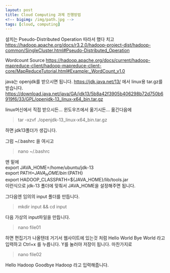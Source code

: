 ```yaml
---
layout: post
title: Cloud Computing 과제 진행방법
<!-- bigimg: /img/path.jpg -->
tags: [cloud, computing]
---
```


설치는 Pseudo-Distributed Operation 따라서 했다 치고
https://hadoop.apache.org/docs/r3.2.0/hadoop-project-dist/hadoop-common/SingleCluster.html#Pseudo-Distributed_Operation

Wordcount Source 
https://hadoop.apache.org/docs/current/hadoop-mapreduce-client/hadoop-mapreduce-client-core/MapReduceTutorial.html#Example:_WordCount_v1.0

java는 openjdk를 받으시면 됩니다. 
https://jdk.java.net/13/ 에서 linux용 tar.gz를 받습니다.
https://download.java.net/java/GA/jdk13/5b8a42f3905b406298b72d750b6919f6/33/GPL/openjdk-13_linux-x64_bin.tar.gz

linux머신에서 직접 받으시든... 윈도우즈에서 옮기시든...  옮긴다음에

> tar -xzvf ./openjdk-13_linux-x64_bin.tar.gz 

하면 jdk13폴더가 생깁니다.   

그럼 ~/.bashrc 을 여시고  
> nano ~/.bashrc 

맨 밑에  
export JAVA_HOME=/home/ubuntu/jdk-13  
export PATH=${JAVA_HOME}/bin:${PATH}  
export HADOOP_CLASSPATH=${JAVA_HOME}/lib/tools.jar  
이런식으로 jdk-13 폴더에 맞춰서 JAVA_HOME을 설정해주면 됩니다.

그다음엔 임의의 input 폴더를 만듭니다.
> mkdir input && cd input 

다음 가상의 input파일을 만듭니다.
> nano file01

하면 편집기가 나올텐데 거기서 웹사이트에 있는것 처럼 Hello World Bye World 라고 입력하고 Ctrl+x 를 누릅니다. Y를 눌러야 저장이 됩니다.
마찬가지로
> nano file02 

Hello Hadoop Goodbye Hadoop
라고 입력해줍니다. 









